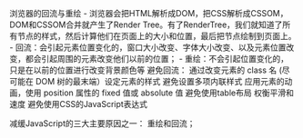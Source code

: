 
浏览器的回流与重绘
	- 浏览器会把HTML解析成DOM，把CSS解析成CSSOM，DOM和CSSOM合并就产生了Render Tree。有了RenderTree，我们就知道了所有节点的样式，然后计算他们在页面上的大小和位置，最后把节点绘制到页面上。
	- 回流：会引起元素位置变化的，窗口大小改变、字体大小改变、以及元素位置改变，都会引起周围的元素改变他们以前的位置；
	- 重绘：不会引起位置变化的，只是在以前的位置进行改变背景颜色等
避免回流：
	通过改变元素的 class 名 (尽可能在 DOM 树的最末端）设定元素的样式
	避免设置多项内联样式
	应用元素的动画，使用 position 属性的 fixed 值或 absolute 值
	避免使用table布局
	权衡平滑和速度
	避免使用CSS的JavaScript表达式

减缓JavaScript的三大主要原因之一：
	重绘和回流；